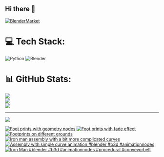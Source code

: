 ## Hi there 👋

<!--
**luckychris/luckychris** is a ✨ _special_ ✨ repository because its `README.md` (this file) appears on your GitHub profile.

Here are some ideas to get you started:

- 🔭 I’m currently working on ...
- 🌱 I’m currently learning ...
- 👯 I’m looking to collaborate on ...
- 🤔 I’m looking for help with ...
- 💬 Ask me about ...
- 📫 How to reach me: https://www.instagram.com/blender.fun/
- 😄 Pronouns: ...
- ⚡ Fun fact: ...
-->


[![BlenderMarket](https://assets.superhivemarket.com/site_assets/blendermarketlogo.png)](https://blendermarket.com/creators/blenderfun)

# 💻 Tech Stack:
![Python](https://img.shields.io/badge/python-3670A0?style=for-the-badge&logo=python&logoColor=ffdd54) ![Blender](https://img.shields.io/badge/blender-%23F5792A.svg?style=for-the-badge&logo=blender&logoColor=white)
# 📊 GitHub Stats:
![](https://github-readme-stats.vercel.app/api?username=luckychris&theme=great-gatsby&hide_border=false&include_all_commits=false&count_private=false)<br/>
![](https://github-readme-streak-stats.herokuapp.com/?user=luckychris&theme=great-gatsby&hide_border=false)<br/>
![](https://github-readme-stats.vercel.app/api/top-langs/?username=luckychris&theme=great-gatsby&hide_border=false&include_all_commits=false&count_private=false&layout=compact)

---
[![](https://visitcount.itsvg.in/api?id=luckychris&icon=0&color=0)](https://visitcount.itsvg.in)

<!-- Proudly created with GPRM ( https://gprm.itsvg.in ) -->

<!-- BEGIN YOUTUBE-CARDS -->
[![Foot prints with geometry nodes](https://ytcards.demolab.com/?id=L3uinK7TUdU&title=Foot+prints+with+geometry+nodes&lang=en&timestamp=1750410041&background_color=%230d1117&title_color=%23ffffff&stats_color=%23dedede&max_title_lines=1&width=250&border_radius=5 "Foot prints with geometry nodes")](https://www.youtube.com/watch?v=L3uinK7TUdU)
[![Foot prints with fade effect](https://ytcards.demolab.com/?id=o9zyjBFJi1Q&title=Foot+prints+with+fade+effect&lang=en&timestamp=1750330881&background_color=%230d1117&title_color=%23ffffff&stats_color=%23dedede&max_title_lines=1&width=250&border_radius=5 "Foot prints with fade effect")](https://www.youtube.com/watch?v=o9zyjBFJi1Q)
[![Footprints on different grounds](https://ytcards.demolab.com/?id=SnRowIqeL3g&title=Footprints+on+different+grounds&lang=en&timestamp=1750244456&background_color=%230d1117&title_color=%23ffffff&stats_color=%23dedede&max_title_lines=1&width=250&border_radius=5 "Footprints on different grounds")](https://www.youtube.com/watch?v=SnRowIqeL3g)
[![Iron man assembly with a bit more complicated curves](https://ytcards.demolab.com/?id=I8hrgG6P6iY&title=Iron+man+assembly+with+a+bit+more+complicated+curves&lang=en&timestamp=1750158024&background_color=%230d1117&title_color=%23ffffff&stats_color=%23dedede&max_title_lines=1&width=250&border_radius=5 "Iron man assembly with a bit more complicated curves")](https://www.youtube.com/watch?v=I8hrgG6P6iY)
[![Assembly with simple curve animation #blender #b3d #animationnodes](https://ytcards.demolab.com/?id=j6bP5oNPy4w&title=Assembly+with+simple+curve+animation+%23blender+%23b3d+%23animationnodes&lang=en&timestamp=1750056277&background_color=%230d1117&title_color=%23ffffff&stats_color=%23dedede&max_title_lines=1&width=250&border_radius=5 "Assembly with simple curve animation #blender #b3d #animationnodes")](https://www.youtube.com/watch?v=j6bP5oNPy4w)
[![Iron Man #blender #b3d #animationnodes #procedural #conveyorbelt](https://ytcards.demolab.com/?id=0R4We4gZiPE&title=Iron+Man+%23blender+%23b3d+%23animationnodes+%23procedural+%23conveyorbelt&lang=en&timestamp=1749902401&background_color=%230d1117&title_color=%23ffffff&stats_color=%23dedede&max_title_lines=1&width=250&border_radius=5 "Iron Man #blender #b3d #animationnodes #procedural #conveyorbelt")](https://www.youtube.com/watch?v=0R4We4gZiPE)
<!-- END YOUTUBE-CARDS -->

